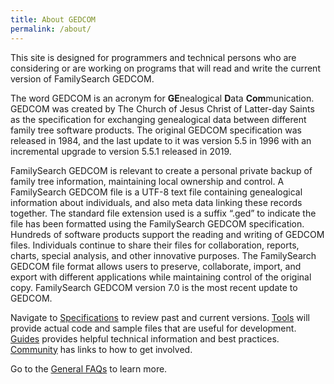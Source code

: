 ```yaml
---
title: About GEDCOM
permalink: /about/
---
```

This site is designed for programmers and technical persons who are considering or are working on programs that will read and write the current version of FamilySearch GEDCOM. 

The word GEDCOM is an acronym for **GE**nealogical **D**ata **Com**munication. GEDCOM was created by The Church of Jesus Christ of Latter-day Saints as the specification for exchanging genealogical data between different family tree software products. The original GEDCOM specification was released in 1984, and the last update to it was version 5.5 in 1996 with an incremental upgrade to version 5.5.1 released in 2019. 

FamilySearch GEDCOM is relevant to create a personal private backup of family tree information, maintaining local ownership and control. A FamilySearch GEDCOM file is a UTF-8 text file containing genealogical information about individuals, and also meta data linking these records together. The standard file extension used is a suffix “.ged” to indicate the file has been formatted using the FamilySearch GEDCOM specification. Hundreds of software products support the reading and writing of GEDCOM files. Individuals continue to share their files for collaboration, reports, charts, special analysis, and other innovative purposes. The FamilySearch GEDCOM file format allows users to preserve, collaborate, import, and export with different applications while maintaining control of the original copy. FamilySearch GEDCOM version 7.0 is the most recent update to GEDCOM.

Navigate to [Specifications](/specs) to review past and current versions. [Tools](/tools) will provide actual code and sample files that are useful for development.  [Guides](/guides) provides helpful technical information and best practices.  [Community](/community) has links to how to get involved.

Go to the [General FAQs](/generalfaqs) to learn more.


